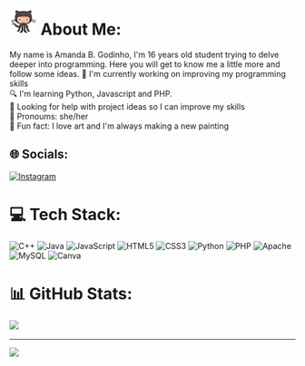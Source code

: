 # <img src="img/GitHub-logo.gif" height="48" /> About Me:

My name is Amanda B. Godinho, I'm 16 years old student trying to delve deeper into programming. Here you will get to know me a little more and follow some ideas.
🔭 I'm currently working on improving my programming skills<br>🔍 I'm learning Python, Javascript and PHP.<br>🐾 Looking for help with project ideas so I can improve my skills<br>💬 Pronoums: she/her<br>🐼 Fun fact: I love art and I'm always making a new painting


## 🌐 Socials:
[![Instagram](https://img.shields.io/badge/Instagram-%23E4405F.svg?logo=Instagram&logoColor=white)](https://instagram.com/_amanda_b.g) 

# 💻 Tech Stack:
![C++](https://img.shields.io/badge/c++-%2300599C.svg?style=for-the-badge&logo=c%2B%2B&logoColor=white) ![Java](https://img.shields.io/badge/java-%23ED8B00.svg?style=for-the-badge&logo=openjdk&logoColor=white) ![JavaScript](https://img.shields.io/badge/javascript-%23323330.svg?style=for-the-badge&logo=javascript&logoColor=%23F7DF1E) ![HTML5](https://img.shields.io/badge/html5-%23E34F26.svg?style=for-the-badge&logo=html5&logoColor=white) ![CSS3](https://img.shields.io/badge/css3-%231572B6.svg?style=for-the-badge&logo=css3&logoColor=white) ![Python](https://img.shields.io/badge/python-3670A0?style=for-the-badge&logo=python&logoColor=ffdd54) ![PHP](https://img.shields.io/badge/php-%23777BB4.svg?style=for-the-badge&logo=php&logoColor=white) ![Apache](https://img.shields.io/badge/apache-%23D42029.svg?style=for-the-badge&logo=apache&logoColor=white) ![MySQL](https://img.shields.io/badge/mysql-%2300000f.svg?style=for-the-badge&logo=mysql&logoColor=white) ![Canva](https://img.shields.io/badge/Canva-%2300C4CC.svg?style=for-the-badge&logo=Canva&logoColor=white)
# 📊 GitHub Stats:
![](https://github-readme-streak-stats.herokuapp.com/?user=xmandx&theme=react&hide_border=false)<br/>

---
[![](https://visitcount.itsvg.in/api?id=xmandx&icon=0&color=0)](https://visitcount.itsvg.in)

<!-- Proudly created with GPRM ( https://gprm.itsvg.in ) -->
